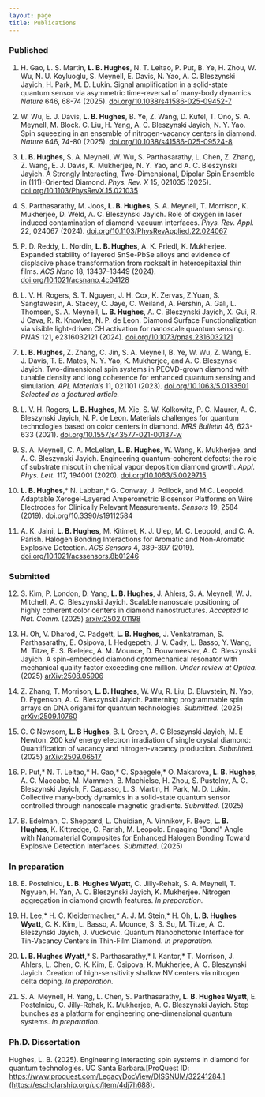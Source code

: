 ```yaml
---
layout: page
title: Publications
---
```


### Published
1. H. Gao, L. S. Martin, **L. B. Hughes**, N. T. Leitao, P. Put, B. Ye, H. Zhou, W. Wu, N. U. Koyluoglu, S. Meynell, E.
Davis, N. Yao, A. C. Bleszynski Jayich, H. Park, M. D. Lukin. Signal amplification in a solid-state quantum
sensor via asymmetric time-reversal of many-body dynamics. *Nature* 646, 68-74 (2025).
[doi.org/10.1038/s41586-025-09452-7](https://www.nature.com/articles/s41586-025-09452-7)

2. W. Wu, E. J. Davis, **L. B. Hughes**, B. Ye, Z. Wang, D. Kufel, T. Ono, S. A. Meynell, M. Block. C. Liu, H. Yang, A.
C. Bleszynski Jayich, N. Y. Yao. Spin squeezing in an ensemble of nitrogen-vacancy centers in diamond. *Nature*
646, 74-80 (2025). [doi.org/10.1038/s41586-025-09524-8](https://www.nature.com/articles/s41586-025-09524-8)

3. **L. B. Hughes**, S. A. Meynell, W. Wu, S. Parthasarathy, L. Chen, Z. Zhang, Z. Wang, E. J. Davis, K. Mukherjee,
N. Y. Yao, and A. C. Bleszynski Jayich. A Strongly Interacting, Two-Dimensional, Dipolar Spin Ensemble in
(111)-Oriented Diamond. *Phys. Rev. X* 15, 021035 (2025). [doi.org/10.1103/PhysRevX.15.021035](https://journals.aps.org/prx/abstract/10.1103/PhysRevX.15.021035)

4. S. Parthasarathy, M. Joos, **L. B. Hughes**, S. A. Meynell, T. Morrison, K. Mukherjee, D. Weld, A. C. Bleszynski
Jayich. Role of oxygen in laser induced contamination of diamond-vacuum interfaces. *Phys. Rev. Appl.* 22,
024067 (2024). [doi.org/10.1103/PhysRevApplied.22.024067](https://journals.aps.org/prapplied/abstract/10.1103/PhysRevApplied.22.024067)
   
5. P. D. Reddy, L. Nordin, **L. B. Hughes**, A. K. Priedl, K. Mukherjee. Expanded stability of layered SnSe-PbSe
alloys and evidence of displacive phase transformation from rocksalt in heteroepitaxial thin films. *ACS Nano*
18, 13437-13449 (2024). [doi.org/10.1021/acsnano.4c04128](https://pubs.acs.org/doi/10.1021/acsnano.4c04128)

6. L. V. H. Rogers, S. T. Nguyen, J. H. Cox, K. Zervas, Z.Yuan, S. Sangtawesin, A. Stacey, C. Jaye, C. Weiland, A.
Pershin, A. Gali, L. Thomsen, S. A. Meynell, **L. B. Hughes**, A. C. Bleszynski Jayich, X. Gui, R. J Cava, R. R.
Knowles, N. P. de Leon. Diamond Surface Functionalization via visible light-driven CH activation for
nanoscale quantum sensing. *PNAS* 121, e2316032121 (2024). [doi.org/10.1073/pnas.2316032121](https://www.pnas.org/doi/10.1073/pnas.2316032121)

7. **L. B. Hughes**, Z. Zhang, C. Jin, S. A. Meynell, B. Ye, W. Wu, Z. Wang, E. J. Davis, T. E. Mates, N. Y. Yao, K.
Mukherjee, and A. C. Bleszynski Jayich. Two-dimensional spin systems in PECVD-grown diamond with
tunable density and long coherence for enhanced quantum sensing and simulation. *APL Materials* 11, 021101
(2023). [doi.org/10.1063/5.0133501](https://pubs.aip.org/aip/apm/article/11/2/021101/2870857/Two-dimensional-spin-systems-in-PECVD-grown) 
*Selected as a featured article.*

9. L. V. H. Rogers, **L. B. Hughes**, M. Xie, S. W. Kolkowitz, P. C. Maurer, A. C. Bleszynski Jayich, N. P. de Leon.
Materials challenges for quantum technologies based on color centers in diamond. *MRS Bulletin* 46, 623-633
(2021). [doi.org/10.1557/s43577-021-00137-w](https://link.springer.com/article/10.1557/s43577-021-00137-w)

10. S. A. Meynell, C. A. McLellan, **L. B. Hughes**, W. Wang, K. Mukherjee, and A. C. Bleszynski Jayich. Engineering
quantum-coherent defects: the role of substrate miscut in chemical vapor deposition diamond growth. *Appl.
Phys. Lett.* 117, 194001 (2020). [doi.org/10.1063/5.0029715](https://pubs.aip.org/aip/apl/article/117/19/194001/38680/Engineering-quantum-coherent-defects-The-role-of)

11. **L. B. Hughes**,* N. Labban,* G. Conway, J. Pollock, and M.C. Leopold. Adaptable Xerogel-Layered
Amperometric Biosensor Platforms on Wire Electrodes for Clinically Relevant Measurements. *Sensors* 19, 2584
(2019). [doi.org/10.3390/s19112584](https://www.mdpi.com/1424-8220/19/11/2584)

12. A. K. Jaini, **L. B. Hughes**, M. Kitimet, K. J. Ulep, M. C. Leopold, and C. A. Parish. Halogen Bonding
Interactions for Aromatic and Non-Aromatic Explosive Detection. *ACS Sensors* 4, 389-397 (2019).
[doi.org/10.1021/acssensors.8b01246](https://pubs.acs.org/doi/10.1021/acssensors.8b01246)


### Submitted
12. S. Kim, P. London, D. Yang, **L. B. Hughes**, J. Ahlers, S. A. Meynell, W. J. Mitchell, A. C. Bleszynski Jayich.
Scalable nanoscale positioning of highly coherent color centers in diamond nanostructures. *Accepted to Nat.
Comm.* (2025) [arxiv:2502.01198](https://arxiv.org/abs/2502.01198)

13. H. Oh, V. Dharod, C. Padgett, **L. B. Hughes**, J. Venkatraman, S. Parthasarathy, E. Osipova, I. Hedgepeth, J. V.
Cady, L. Basso, Y. Wang, M. Titze, E. S. Bielejec, A. M. Mounce, D. Bouwmeester, A. C. Bleszynski Jayich. A
spin-embedded diamond optomechanical resonator with mechanical quality factor exceeding one million.
*Under review at Optica.* (2025) [arXiv:2508.05906](https://arxiv.org/abs/2508.05906)

14. Z. Zhang, T. Morrison, **L. B. Hughes**, W. Wu, R. Liu, D. Bluvstein, N. Yao, D. Fygenson, A. C. Bleszynski
Jayich. Patterning programmable spin arrays on DNA origami for quantum technologies. *Submitted.* (2025)
[arXiv:2509.10760](https://arxiv.org/abs/2509.10760)

15. C. C Newsom, **L. B Hughes**, B. L Green, A. C Bleszynski Jayich, M. E Newton. 200 keV energy electron
irradiation of single crystal diamond: Quantification of vacancy and nitrogen-vacancy production. *Submitted.*
(2025) [arXiv:2509.06517](https://arxiv.org/abs/2509.06517)

16. P. Put,* N. T. Leitao,* H. Gao,* C. Spaegele,* O. Makarova, **L. B. Hughes**, A. C. Maccabe, M. Mammen, B.
Machielse, H. Zhou, S. Pustelny, A. C. Bleszynski Jayich, F. Capasso, L. S. Martin, H. Park, M. D. Lukin.
Collective many-body dynamics in a solid-state quantum sensor controlled through nanoscale magnetic
gradients. *Submitted.* (2025)

17. B. Edelman, C. Sheppard, L. Chuidian, A. Vinnikov, F. Bevc, **L. B. Hughes**, K. Kittredge, C. Parish, M. Leopold.
Engaging “Bond” Angle with Nanomaterial Composites for Enhanced Halogen Bonding Toward Explosive
Detection Interfaces. *Submitted.* (2025)


### In preparation
18. E. Postelnicu, **L. B. Hughes Wyatt**, C. Jilly-Rehak, S. A. Meynell, T. Ngyuen, H. Yan, A. C. Bleszynski Jayich, K.
Mukherjee. Nitrogen aggregation in diamond growth features. *In preparation.*

19. H. Lee,* H. C. Kleidermacher,* A. J. M. Stein,* H. Oh, **L. B. Hughes Wyatt**, C. K. Kim, L. Basso, A. Mounce, S. S.
Su, M. Titze, A. C. Bleszynski Jayich, J. Vuckovic. Quantum Nanophotonic Interface for Tin-Vacancy Centers in
Thin-Film Diamond. *In preparation.*

20. **L. B. Hughes Wyatt**,* S. Parthasarathy,* I. Kantor,* T. Morrison, J. Ahlers, L. Chen, C. K. Kim, E. Osipova, K.
Mukherjee, A. C. Bleszynski Jayich. Creation of high-sensitivity shallow NV centers via nitrogen delta doping.
*In preparation.*

21. S. A. Meynell, H. Yang, L. Chen, S. Parthasarathy, **L. B. Hughes Wyatt**, E. Postelnicu, C. Jilly-Rehak, K.
Mukherjee, A. C. Bleszynski Jayich. Step bunches as a platform for engineering one-dimensional quantum
systems. *In preparation.*


### Ph.D. Dissertation
Hughes, L. B. (2025). Engineering interacting spin systems in diamond for quantum technologies. UC Santa Barbara.[ProQuest ID: https://www.proquest.com/LegacyDocView/DISSNUM/32241284.](https://escholarship.org/uc/item/4dj7h688). 
